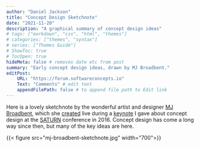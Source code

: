 ```yaml
---
author: "Daniel Jackson"
title: "Concept Design Sketchnote"
date: "2021-11-20"
description: "A graphical summary of concept design ideas"
# tags: ["markdown", "css", "html", "themes"]
# categories: ["themes", "syntax"]
# series: ["Themes Guide"]
# ShowToc: true
# TocOpen: true
hideMeta: false # removes date etc from post
summary: "Early concept design ideas, drawn by MJ Broadbent."
editPost:
    URL: "https://forum.softwareconcepts.io"
    Text: "Comments" # edit text
    appendFilePath: false # to append file path to Edit link
---
```


Here is a lovely sketchnote by the wonderful artist and designer [MJ Broadbent](https://mjbroadbent.com), which she [created](https://twitter.com/mjbroadbent/status/728031935998533632) live during a [keynote](https://www.youtube.com/watch?v=blLhklI625s) I gave about concept design at the [SATURN](https://www.sei.cmu.edu/news-events/news/article.cfm?assetid=455035) conference in 2016. Concept design has come a long way since then, but many of the key ideas are here.

{{< figure src="mj-broadbent-sketchnote.jpg" width="700">}}
